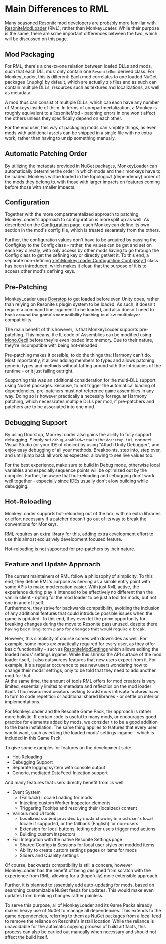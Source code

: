 # Main Differences to RML

Many seasoned Resonite mod developers are probably more familiar with
[ResoniteModLoader](https://github.com/resonite-modding-group/ResoniteModLoader) (RML), rather than MonkeyLoader.
While their purpose is the same, there are some important differences between the two,
which will be discussed on this page.


## Mod Packaging

For RML, there's a one-to-one relation between loaded DLLs and mods,
such that each DLL must only contain one `ResoniteMod` derived class.
For MonkeyLoader, this is different:
Each mod correlates to one loaded NuGet packages (.nupkg) by default,
which are actually zip files and as such can contain multiple DLLs,
resources such as textures and localizations, as well as metadata.

A mod thus can consist of multiple DLLs, which can each have any number of Monkeys inside of them.
In terms of compartmentalization, a Monkey is roughly equivalent to a ResoniteMod -
patching errors in one won't affect the others unless they specifically depend on each other.

For the end user, this way of packaging mods can simplify things,
as even mods with additional assets can be shipped in a single file
with no extra work, rather than having to unzip something manually.


## Automatic Patching Order

By utilizing the metadata provided in NuGet packages,
MonkeyLoader can automatically determine the order in which mods
and their monkeys have to be loaded.
Monkeys will be loaded in the topological (dependency) order of the mods they belong to,
with those with larger impacts on features coming before those with smaller impacts.


## Configuration

Together with the more compartmentalized approach to patching,
MonkeyLoader's approach to configuration is more split up as well.
As described on the [Configuration](configuration.md) page,
each Monkey can define its own section in the mod's config file,
which is treated separately from the others.

Further, the configuration values don't have to be acquired by
passing the ConfigKey to the Config class - rather, the values
can be get and set on each key directly, with only access by other
mods having to go through the Config class to get the defining key
or directly get/set it.
To this end, a separate non-defining <xref:MonkeyLoader.Configuration.ConfigKey`1>
class has been introduced, which makes it clear, that the purpose of it is to access other mod's defining keys.


## Pre-Patching

MonkeyLoader uses [Doorstop](https://github.com/NeighTools/UnityDoorstop)
to get loaded before even Unity does, rather than relying on Resonite's
plugin system to be loaded.
As such, it doesn't require a command line argument to be loaded,
and also doesn't need to hack around the game's compatibility hashing
to allow multiplayer compatibility.

The main benefit of this however, is that MonkeyLoader supports pre-patching.
This means, the IL code of Assemblies can be modified using [Mono.Cecil](https://github.com/jbevain/cecil/)
before they're even loaded into memory.
Due to their nature, they're incompatible with being hot-reloaded.

Pre-patching makes it possible, to do the things that Harmony can't do.
Most importantly, it allows adding members to types and
allows patching generic types and methods without faffing around with
the intricacies of the runtime - or it just failing outright.

Supporting this was an additional consideration for the multi-DLL support using NuGet packages.
Because, to not trigger the automatical loading of dependencies,
pre-patchers must not reference game assemblies in any way.
Doing so is however practically a necessity for regular Harmony patching,
which necessitates multiple DLLs per mod,
if pre-patchers and patchers are to be associated into one mod.


## Debugging Support

By using Doorstop, MonkeyLoader also gains the ability to fully support debugging.
Simply set `debug_enabled=true` in the `doorstop.ini`,
connect Visual Studio (or your IDE of choice) by using "Attach Unity Debugger",
and enjoy easy debugging of all your methods.
Breakpoints, step into, step over, and until jump back all work as expected,
allowing to see live values too.

For the best experience, make sure to build in Debug mode,
otherwise local variables and especially sequence points
will be optimized out by the compiler.
Further, be aware that hot-reloading and debugging don't work well together -
especially since IDEs usually don't allow building while debugging.


## Hot-Reloading

MonkeyLoader supports hot-reloading out of the box,
with no extra libraries or effort necessary if a patcher
doesn't go out of its way to break the conventions for Monkeys.

RML requires an [extra library](https://github.com/Nytra/ResoniteHotReloadLib)
for this, adding extra development effort to use this
almost exclusively development focused feature.

Hot-reloading is not supported for pre-patchers by their nature.


## Feature and Update Approach

The current maintainers of RML follow a philosophy of simplicity.
To this end, they define RML's purpose as serving as a simple
entry point with some APIs to make mod creation easier.
With just RML active, the experience during play is intended to be
effectively no different than the vanilla client -
opting for the mod loader to be just a tool for mods,
but not one in and of itself.  
Furthermore, they strive for backwards compatibility,
avoiding the inclusion of any additional features that
could introduce possible issues when the game is updated.
To this end, they even let the prime opportunity for
breaking changes during the move to Resonite pass unused,
despite there having been long-term plans for changes
that would require a break.

However, this simplicity of course comes with downsides as well.
For example, some mods are practically required for every user,
as they offer basic functionality - such as [ResoniteModSettings](https://github.com/badhaloninja/ResoniteModSettings)
which allows editing the loaded mods' settings ingame.
While this shrinks the API surface of the mod loader itself,
it also outsources features that new users expect from it.
For example, it's a regular occurence to see new users wondering
how to change their mods' settings, only to be told that
they need to add another mod for that.  
At the same time, the amount of tools RML offers for
mod creators is very limited, essentially limited
to metadata and reflection on the mod loader itself.
This means mod creators looking to add more intricate features
have to turn to code repetition or additional shared libraries -
or settle on inferior implementations.

For MonkeyLoader and the Resonite Game Pack,
the approach is rather more holistic.
If certain code is useful to many mods, or encourages good practice for
elements added by mods, we consider it to be a good addition to the base installation.
The same thing applies to features that every user would want,
such as editing the loaded mods' settings ingame - which is included in this Game Pack.

To give some examples for features on the development side:
* Hot-Reloading
* Debugging Support
* Separate logging system with console output
* Generic, mediated DataFeed-Injection support

And many features that users directly benefit from as well:
* Event System
  * (Fallback) Locale Loading for mods
  * Injecting custom Worker Inspector elements
  * Triggering Tooltips and resolving their (localized) content
* Various mod UI tools
    * Localized content provided by mods showing in mod user's local locale if supported, or the fallback (English) for non-users
    * Extension for local buttons, letting other users trigger mod actions
    * Building custom Inspectors
* Full Integration with the native Resonite Settings page
    * Shared Configs in Sessions for local user styles on modded items
    * Ability to create custom settings pages or items for mods
    * Sliders and Quantity settings
    
Of course, backwards compatibility is still a concern,
however MonkeyLoader has the benefit of being designed from scratch with
the experience from RML, allowing for a (hopefully) more extensible approach.

Further, it is planned to essentialy add auto-updating for mods,
based on searching customizable NuGet feeds for updates.
This would make even updates from breaking changes rather painless.

To serve this purpose, all of MonkeyLoader and its Game Packs
already makes heavy use of NuGet to manage all dependencies.
This extends to the game dependencies, referring to them as NuGet packages 
from a local feed to remove the reliance on Resonite's install location.
While the reliance is unavoidable for the automatic copying process of build artifacts,
this process can also be carried out manually when necessary
and should not affect the build itself.